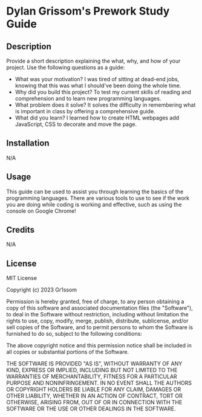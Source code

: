 # Dylan Grissom's Prework Study Guide

## Description

Provide a short description explaining the what, why, and how of your project. Use the following questions as a guide:

- What was your motivation? I was tired of sitting at dead-end jobs, knowing that this was what I should've been doing the whole time.
- Why did you build this project? To test my current skills of reading and comprehension and to learn new programming languages.
- What problem does it solve? It solves the difficulty in remembering what is important in class by offering a comprehensive guide.
- What did you learn? I learned how to create HTML webpages add JavaScript, CSS to decorate and move the page.


## Installation

N/A

## Usage

This guide can be used to assist you through learning the basics of the programming languages. There are various tools to use to see if the work you are doing while coding is working and effective, such as using the console on Google Chrome!

## Credits

N/A 

## License

MIT License

Copyright (c) 2023 Gr1ssom

Permission is hereby granted, free of charge, to any person obtaining a copy
of this software and associated documentation files (the "Software"), to deal
in the Software without restriction, including without limitation the rights
to use, copy, modify, merge, publish, distribute, sublicense, and/or sell
copies of the Software, and to permit persons to whom the Software is
furnished to do so, subject to the following conditions:

The above copyright notice and this permission notice shall be included in all
copies or substantial portions of the Software.

THE SOFTWARE IS PROVIDED "AS IS", WITHOUT WARRANTY OF ANY KIND, EXPRESS OR
IMPLIED, INCLUDING BUT NOT LIMITED TO THE WARRANTIES OF MERCHANTABILITY,
FITNESS FOR A PARTICULAR PURPOSE AND NONINFRINGEMENT. IN NO EVENT SHALL THE
AUTHORS OR COPYRIGHT HOLDERS BE LIABLE FOR ANY CLAIM, DAMAGES OR OTHER
LIABILITY, WHETHER IN AN ACTION OF CONTRACT, TORT OR OTHERWISE, ARISING FROM,
OUT OF OR IN CONNECTION WITH THE SOFTWARE OR THE USE OR OTHER DEALINGS IN THE
SOFTWARE.
